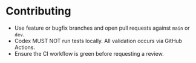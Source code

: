 # Contributing

- Use feature or bugfix branches and open pull requests against `main` or `dev`.
- Codex MUST NOT run tests locally. All validation occurs via GitHub Actions.
- Ensure the CI workflow is green before requesting a review.
